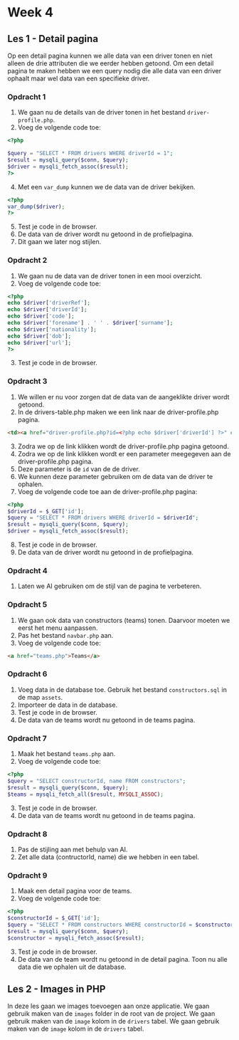 # Week 4

## Les 1 - Detail pagina

Op een detail pagina kunnen we alle data van een driver tonen en niet alleen de drie attributen die we eerder hebben getoond.
Om een detail pagina te maken hebben we een query nodig die alle data van een driver ophaalt maar wel data van een specifieke driver.

### Opdracht 1
1. We gaan nu de details van de driver tonen in het bestand `driver-profile.php`.
2. Voeg de volgende code toe:
```php
<?php

$query = "SELECT * FROM drivers WHERE driverId = 1";
$result = mysqli_query($conn, $query);
$driver = mysqli_fetch_assoc($result);
?>
```
4. Met een `var_dump` kunnen we de data van de driver bekijken.
```php
<?php
var_dump($driver);
?>
```
5. Test je code in de browser.
6. De data van de driver wordt nu getoond in de profielpagina.
7. Dit gaan we later nog stijlen.

### Opdracht 2
1. We gaan nu de data van de driver tonen in een mooi overzicht.
2. Voeg de volgende code toe:
```php
<?php
echo $driver['driverRef'];
echo $driver['driverId'];
echo $driver['code'];
echo $driver['forename'] . ' ' . $driver['surname'];
echo $driver['nationality'];
echo $driver['dob'];
echo $driver['url'];
?>
```
3. Test je code in de browser.

### Opdracht 3
1. We willen er nu voor zorgen dat de data van de aangeklikte driver wordt getoond.
2. In de drivers-table.php maken we een link naar de driver-profile.php pagina.
```html
<td><a href="driver-profile.php?id=<?php echo $driver['driverId'] ?>" class="text-blue-500 hover:underline">View Profile</a></td>
```

3. Zodra we op de link klikken wordt de driver-profile.php pagina getoond.
4. Zodra we op de link klikken wordt er een parameter meegegeven aan de driver-profile.php pagina.
5. Deze parameter is de `id` van de de driver.
6. We kunnen deze parameter gebruiken om de data van de driver te ophalen.
7. Voeg de volgende code toe aan de driver-profile.php pagina:
```php
<?php
$driverId = $_GET['id'];
$query = "SELECT * FROM drivers WHERE driverId = $driverId";
$result = mysqli_query($conn, $query);
$driver = mysqli_fetch_assoc($result);
```

8. Test je code in de browser.
9. De data van de driver wordt nu getoond in de profielpagina.


### Opdracht 4
1. Laten we AI gebruiken om de stijl van de pagina te verbeteren.


### Opdracht 5

1. We gaan ook data van constructors (teams) tonen. Daarvoor moeten we eerst het menu aanpassen.
2. Pas het bestand `navbar.php` aan.
3. Voeg de volgende code toe:
```html
<a href="teams.php">Teams</a>
```

### Opdracht 6

1. Voeg data in de database toe. Gebruik het bestand `constructors.sql` in de map `assets`.
2. Importeer de data in de database.
3. Test je code in de browser.
4. De data van de teams wordt nu getoond in de teams pagina.

### Opdracht 7

1. Maak het bestand `teams.php` aan.
2. Voeg de volgende code toe:
```php
<?php
$query = "SELECT constructorId, name FROM constructors";
$result = mysqli_query($conn, $query);
$teams = mysqli_fetch_all($result, MYSQLI_ASSOC);
```
3. Test je code in de browser.
4. De data van de teams wordt nu getoond in de teams pagina.

### Opdracht 8
1. Pas de stijling aan met behulp van AI.
2. Zet alle data (contructorId, name) die we hebben in een tabel.

### Opdracht 9
1. Maak een detail pagina voor de teams.
2. Voeg de volgende code toe:
```php
<?php
$constructorId = $_GET['id'];
$query = "SELECT * FROM constructors WHERE constructorId = $constructorId";
$result = mysqli_query($conn, $query);
$constructor = mysqli_fetch_assoc($result);
```
3. Test je code in de browser.
4. De data van de team wordt nu getoond in de detail pagina. Toon nu alle data die we ophalen uit de database.



## Les 2 - Images in PHP

In deze les gaan we images toevoegen aan onze applicatie.
We gaan gebruik maken van de `images` folder in de root van de project.
We gaan gebruik maken van de `image` kolom in de `drivers` tabel.
We gaan gebruik maken van de `image` kolom in de `drivers` tabel.



